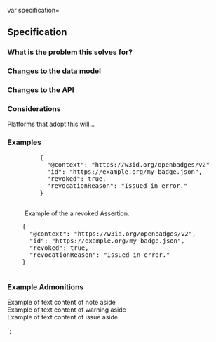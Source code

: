var specification=`

## Specification

### What is the problem this solves for?

### Changes to the data model

### Changes to the API

### Considerations

<aside class="note">Platforms that adopt this will...</aside>

### Examples

<figure class="example">
  <pre>
    {
      "@context": "https://w3id.org/openbadges/v2",
      "id": "https://example.org/my-badge.json",
      "revoked": true,
      "revocationReason": "Issued in error."
    }
  </pre>
  <figcaption><span>Example of the a revoked Assertion.</span></figcaption>
</figure>

<aside class="example" title="Example of the a revoked Assertion">
    <pre>
    {
      "@context": "https://w3id.org/openbadges/v2",
      "id": "https://example.org/my-badge.json",
      "revoked": true,
      "revocationReason": "Issued in error."
    }
    </pre>
</aside>

### Example Admonitions

<aside class="note">Example of text content of note aside</aside>
<aside class="warning">Example of text content of warning aside</aside>
<aside class="issue">Example of text content of issue aside</aside>

`;
